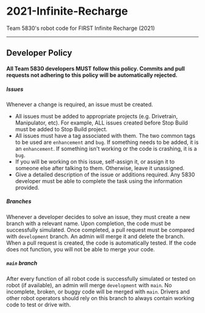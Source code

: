 # 2021-Infinite-Recharge
Team 5830's robot code for FIRST Infinite Recharge (2021)

---

## Developer Policy

#### All Team 5830 developers MUST follow this policy. Commits and pull requests not adhering to this policy will be automatically rejected.

##### Issues
Whenever a change is required, an issue must be created.
- All issues must be added to appropriate projects (e.g. Drivetrain, Manipulator, etc). For example, ALL issues created before Stop Build must be added to Stop Build project.
- All issues must have a tag associated with them. The two common tags to be used are `enhancement` and `bug`. If something needs to be added, it is an `enhancement`. If something isn't working or the code is crashing, it is a `bug`.
- If you will be working on this issue, self-assign it, or assign it to someone else after talking to them. Otherwise, leave it unassigned.
- Give a detailed description of the issue or additions required. Any 5830 developer must be able to complete the task using the information provided.

##### Branches
Whenever a developer decides to solve an issue, they must create a new branch with a relevant name. Upon completion, the code must be successfully simulated. Once completed, a pull request must be compared with `development` branch. An admin will merge it and delete the branch. When a pull request is created, the code is automatically tested. If the code does not function, you will not be able to merge your code.

##### `main` branch
After every function of all robot code is successfully simulated or tested on robot (if available), an admin will merge `development` with `main`. No incomplete, broken, or buggy code will be merged with `main`. Drivers and other robot operators should rely on this branch to always contain working code to test or drive with.
